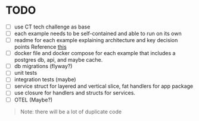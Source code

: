 # TODO

- [ ] use CT tech challenge as base
- [ ] each example needs to be self-contained and able to run on its own
- [ ] readme for each example explaining architecture and key decision points
  Reference [this](https://github.com/jha-captech/Go-Microservice-Template)
- [ ] docker file and docker compose for each example that includes a postgres db, api, and maybe
  cache.
- [ ] db migrations (flyway?)
- [ ] unit tests
- [ ] integration tests (maybe)
- [ ] service struct for layered and vertical slice, fat handlers for app package
- [ ] use closure for handlers and structs for services.
- [ ] OTEL (Maybe?)

> Note: there will be a lot of duplicate code